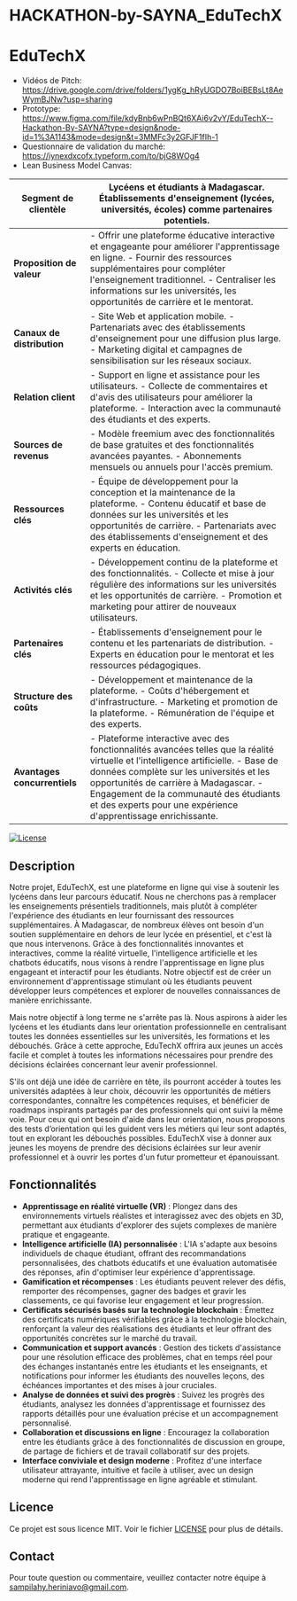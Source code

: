 # HACKATHON-by-SAYNA_EduTechX

# EduTechX

- Vidéos de Pitch: https://drive.google.com/drive/folders/1ygKg_hRyUGDO7BoiBEBsLt8AeWymBJNw?usp=sharing
- Prototype: https://www.figma.com/file/kdyBnb6wPnBQt6XAi6v2vY/EduTechX--Hackathon-By-SAYNA?type=design&node-id=1%3A1143&mode=design&t=3MMFc3y2GFJF1fIh-1
- Questionnaire de validation du marché: https://iynexdxcofx.typeform.com/to/bjG8WOg4
- Lean Business Model Canvas:

| **Segment de clientèle** | Lycéens et étudiants à Madagascar. Établissements d'enseignement (lycées, universités, écoles) comme partenaires potentiels. |
|-------------------------|----------------------------------------------------------------------------------------------|
| **Proposition de valeur** | - Offrir une plateforme éducative interactive et engageante pour améliorer l'apprentissage en ligne. - Fournir des ressources supplémentaires pour compléter l'enseignement traditionnel. - Centraliser les informations sur les universités, les opportunités de carrière et le mentorat. |
| **Canaux de distribution** | - Site Web et application mobile. - Partenariats avec des établissements d'enseignement pour une diffusion plus large. - Marketing digital et campagnes de sensibilisation sur les réseaux sociaux. |
| **Relation client** | - Support en ligne et assistance pour les utilisateurs. - Collecte de commentaires et d'avis des utilisateurs pour améliorer la plateforme. - Interaction avec la communauté des étudiants et des experts. |
| **Sources de revenus** | - Modèle freemium avec des fonctionnalités de base gratuites et des fonctionnalités avancées payantes. - Abonnements mensuels ou annuels pour l'accès premium. |
| **Ressources clés** | - Équipe de développement pour la conception et la maintenance de la plateforme. - Contenu éducatif et base de données sur les universités et les opportunités de carrière. - Partenariats avec des établissements d'enseignement et des experts en éducation. |
| **Activités clés** | - Développement continu de la plateforme et des fonctionnalités. - Collecte et mise à jour régulière des informations sur les universités et les opportunités de carrière. - Promotion et marketing pour attirer de nouveaux utilisateurs. |
| **Partenaires clés** | - Établissements d'enseignement pour le contenu et les partenariats de distribution. - Experts en éducation pour le mentorat et les ressources pédagogiques. |
| **Structure des coûts** | - Développement et maintenance de la plateforme. - Coûts d'hébergement et d'infrastructure. - Marketing et promotion de la plateforme. - Rémunération de l'équipe et des experts. |
| **Avantages concurrentiels** | - Plateforme interactive avec des fonctionnalités avancées telles que la réalité virtuelle et l'intelligence artificielle. - Base de données complète sur les universités et les opportunités de carrière à Madagascar. - Engagement de la communauté des étudiants et des experts pour une expérience d'apprentissage enrichissante. |


[![License](https://img.shields.io/badge/license-MIT-blue.svg)](LICENSE)

## Description
Notre projet, EduTechX, est une plateforme en ligne qui vise à soutenir les lycéens dans leur parcours éducatif. Nous ne cherchons pas à remplacer les enseignements présentiels traditionnels, mais plutôt à compléter l'expérience des étudiants en leur fournissant des ressources supplémentaires. À Madagascar, de nombreux élèves ont besoin d'un soutien supplémentaire en dehors de leur lycée en présentiel, et c'est là que nous intervenons. Grâce à des fonctionnalités innovantes et interactives, comme la réalité virtuelle, l'intelligence artificielle et les chatbots éducatifs, nous visons à rendre l'apprentissage en ligne plus engageant et interactif pour les étudiants. Notre objectif est de créer un environnement d'apprentissage stimulant où les étudiants peuvent développer leurs compétences et explorer de nouvelles connaissances de manière enrichissante.

Mais notre objectif à long terme ne s'arrête pas là. Nous aspirons à aider les lycéens et les étudiants dans leur orientation professionnelle en centralisant toutes les données essentielles sur les universités, les formations et les débouchés. Grâce à cette approche, EduTechX offrira aux jeunes un accès facile et complet à toutes les informations nécessaires pour prendre des décisions éclairées concernant leur avenir professionnel.

S'ils ont déjà une idée de carrière en tête, ils pourront accéder à toutes les universités adaptées à leur choix, découvrir les opportunités de métiers correspondantes, connaître les compétences requises, et bénéficier de roadmaps inspirants partagés par des professionnels qui ont suivi la même voie. Pour ceux qui ont besoin d'aide dans leur orientation, nous proposons des tests d’orientation qui les guident vers les métiers qui leur sont adaptés, tout en explorant les débouchés possibles. EduTechX vise à donner aux jeunes les moyens de prendre des décisions éclairées sur leur avenir professionnel et à ouvrir les portes d'un futur prometteur et épanouissant.

## Fonctionnalités
- **Apprentissage en réalité virtuelle (VR)** : Plongez dans des environnements virtuels réalistes et interagissez avec des objets en 3D, permettant aux étudiants d'explorer des sujets complexes de manière pratique et engageante.
- **Intelligence artificielle (IA) personnalisée** : L'IA s'adapte aux besoins individuels de chaque étudiant, offrant des recommandations personnalisées, des chatbots éducatifs et une évaluation automatisée des réponses, afin d'optimiser leur expérience d'apprentissage.
- **Gamification et récompenses** : Les étudiants peuvent relever des défis, remporter des récompenses, gagner des badges et gravir les classements, ce qui favorise leur engagement et leur progression.
- **Certificats sécurisés basés sur la technologie blockchain** : Émettez des certificats numériques vérifiables grâce à la technologie blockchain, renforçant la valeur des réalisations des étudiants et leur offrant des opportunités concrètes sur le marché du travail.
- **Communication et support avancés** : Gestion des tickets d'assistance pour une résolution efficace des problèmes, chat en temps réel pour des échanges instantanés entre les étudiants et les enseignants, et notifications pour informer les étudiants des nouvelles leçons, des échéances importantes et des mises à jour cruciales.
- **Analyse de données et suivi des progrès** : Suivez les progrès des étudiants, analysez les données d'apprentissage et fournissez des rapports détaillés pour une évaluation précise et un accompagnement personnalisé.
- **Collaboration et discussions en ligne** : Encouragez la collaboration entre les étudiants grâce à des fonctionnalités de discussion en groupe, de partage de fichiers et de travail collaboratif sur des projets.
- **Interface conviviale et design moderne** : Profitez d'une interface utilisateur attrayante, intuitive et facile à utiliser, avec un design moderne qui rend l'apprentissage en ligne agréable et stimulant.


## Licence
Ce projet est sous licence MIT. Voir le fichier [LICENSE](LICENSE) pour plus de détails.

## Contact
Pour toute question ou commentaire, veuillez contacter notre équipe à [sampilahy.heriniavo@gmail.com](mailto:sampilahy.heriniavo@gmail.com).
